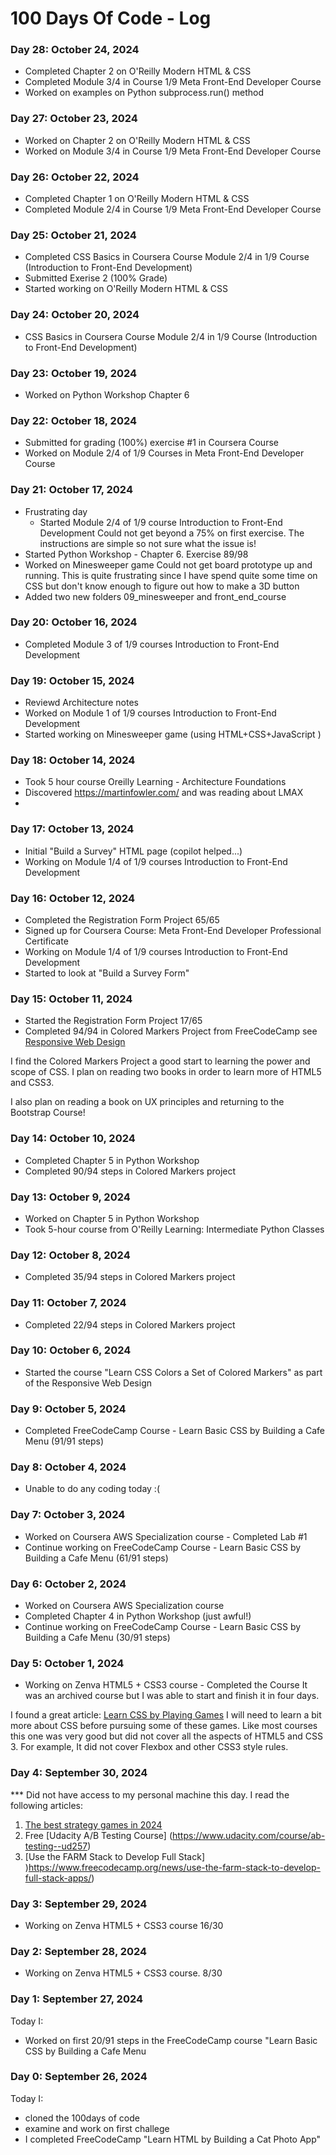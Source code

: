 # 100 Days Of Code - Log

### Day 28: October 24, 2024
- Completed Chapter 2  on O'Reilly Modern HTML & CSS
- Completed Module 3/4 in Course 1/9 Meta Front-End Developer Course
- Worked on examples on Python subprocess.run() method



### Day 27: October 23, 2024
- Worked on  Chapter 2  on O'Reilly Modern HTML & CSS
- Worked on Module 3/4 in Course 1/9 Meta Front-End Developer Course

### Day 26: October 22, 2024
- Completed Chapter 1  on O'Reilly Modern HTML & CSS
- Completed Module 2/4 in Course 1/9 Meta Front-End Developer Course


### Day 25: October 21, 2024
- Completed CSS Basics in Coursera Course Module 2/4 in 1/9 Course (Introduction to Front-End Development)
- Submitted Exerise 2 (100% Grade)
- Started working on O'Reilly Modern HTML & CSS


### Day 24: October 20, 2024
- CSS Basics in Coursera Course Module 2/4 in 1/9 Course (Introduction to Front-End Development)


### Day 23: October 19, 2024
- Worked on Python Workshop Chapter 6

### Day 22: October 18, 2024
- Submitted for grading (100%) exercise #1 in Coursera Course
- Worked on  Module 2/4 of 1/9 Courses in Meta Front-End Developer Course



### Day 21: October 17, 2024
- Frustrating day
    - Started Module 2/4 of 1/9 course Introduction to Front-End Development
        Could not get beyond a 75% on first exercise. The instructions are 
        simple so not sure what the issue is! 
- Started Python Workshop - Chapter 6. Exercise 89/98
- Worked on Minesweeper game
        Could not get board prototype up and running. This is quite frustrating
        since I have spend quite some time on CSS but don't know enough 
        to figure out how to make a 3D button
- Added two new folders 09_minesweeper and front_end_course 


### Day 20: October 16, 2024
- Completed Module 3 of 1/9 courses Introduction to Front-End Development


### Day 19: October 15, 2024
- Reviewd Architecture notes
- Worked on Module 1 of 1/9 courses Introduction to Front-End Development
- Started working on Minesweeper game (using HTML+CSS+JavaScript
)
### Day 18: October 14, 2024
- Took 5 hour course Oreilly Learning - Architecture Foundations
- Discovered https://martinfowler.com/ and was reading about LMAX
- 

### Day 17: October 13, 2024
- Initial "Build a Survey" HTML page (copilot helped...)
- Working on Module 1/4 of 1/9 courses Introduction to Front-End Development

### Day 16: October 12, 2024
- Completed the Registration Form Project 65/65
- Signed up for Coursera Course: Meta Front-End Developer Professional Certificate
- Working on Module 1/4 of 1/9 courses Introduction to Front-End Development
- Started to look at "Build a Survey Form"


### Day 15: October 11, 2024
- Started the Registration Form Project 17/65
- Completed 94/94 in Colored Markers Project from FreeCodeCamp
 see [Responsive Web Design](https://www.freecodecamp.org/learn/2022/responsive-web-design/)

 I find the Colored Markers Project a good start to learning the power and scope
 of CSS. I plan on reading two books in order to learn more of HTML5 and CSS3.
 
 I also plan on reading a book on UX principles and returning to the Bootstrap Course!

### Day 14: October 10, 2024
- Completed Chapter 5 in Python Workshop
- Completed 90/94 steps in Colored Markers project

### Day 13: October 9, 2024
- Worked on Chapter 5 in Python Workshop
- Took 5-hour course from O'Reilly Learning: Intermediate Python Classes

### Day 12: October 8, 2024
- Completed 35/94 steps in Colored Markers project

### Day 11: October 7, 2024
- Completed 22/94 steps in Colored Markers project

### Day 10: October 6, 2024
- Started the course "Learn CSS Colors a Set of Colored Markers" as
part of the Responsive Web Design 

### Day 9: October 5, 2024
- Completed FreeCodeCamp Course - Learn Basic CSS by Building a Cafe Menu (91/91 steps)


### Day 8: October 4, 2024
- Unable to do any coding today :(

### Day 7: October 3, 2024
- Worked on Coursera AWS Specialization course - Completed Lab #1
- Continue working on  FreeCodeCamp Course - Learn Basic CSS by Building a Cafe Menu (61/91 steps)


### Day 6: October 2, 2024
- Worked on Coursera AWS Specialization course
- Completed Chapter 4 in Python Workshop (just awful!)
- Continue working on  FreeCodeCamp Course - Learn Basic CSS by Building a Cafe Menu (30/91 steps)

### Day 5: October 1, 2024
-  Working on Zenva HTML5 + CSS3 course - Completed the Course
It was an archived course but I was able to start and finish it in four days.

I found a great article: [Learn CSS by Playing Games](https://medium.com/geekculture/learn-css-by-playing-games-cf70a79a38)
I will need to learn a bit more about CSS before pursuing some of these games. Like most courses
this one was very good but did not cover all the aspects of HTML5 and CSS 3. 
For example, It did not cover Flexbox and other CSS3 style rules.

### Day 4: September 30, 2024
*** Did not have access to my personal machine this day.  I read the following articles:
1. [The best strategy games in 2024]( https://strategyandwargaming.com/2024/09/29/the-best-rts-games-on-pc-in-2024/)
2. Free [Udacity A/B Testing Course] (https://www.udacity.com/course/ab-testing--ud257)
3. [Use the FARM Stack to Develop Full Stack] )https://www.freecodecamp.org/news/use-the-farm-stack-to-develop-full-stack-apps/)

### Day 3: September 29, 2024
- Working on Zenva HTML5 + CSS3 course  16/30

### Day 2: September 28, 2024
- Working on Zenva HTML5 + CSS3 course. 8/30

### Day 1: September 27, 2024 
Today I:

- Worked on first 20/91 steps in the FreeCodeCamp course "Learn Basic CSS 
by Building a Cafe Menu

### Day 0: September 26, 2024 
Today I:
- cloned the 100days of code 
- examine and work on first challege
- I completed FreeCodeCamp "Learn HTML by Building a Cat Photo App"